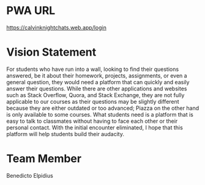 # PWA URL
https://calvinknightchats.web.app/login

# Vision Statement
For students who have run into a wall, looking to find their questions answered, be it about their homework, projects, assignments, or even a general question, they would need a platform that can quickly and easily answer their questions. While there are other applications and websites such as Stack Overflow, Quora, and Stack Exchange, they are not fully applicable to our courses as their questions may be slightly different because they are either outdated or too advanced; Piazza on the other hand is only available to some courses. What students need is a platform that is easy to talk to classmates without having to face each other or their personal contact. With the initial encounter eliminated, I hope that this platform will help students build their audacity.

# Team Member
Benedicto Elpidius
